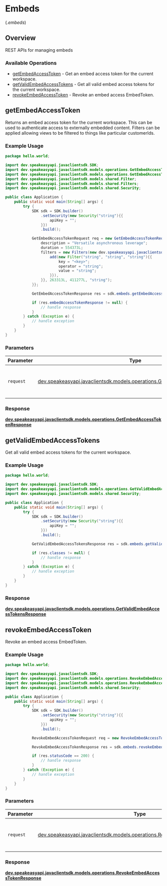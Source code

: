 # Embeds
(*.embeds*)

## Overview

REST APIs for managing embeds

### Available Operations

* [getEmbedAccessToken](#getembedaccesstoken) - Get an embed access token for the current workspace.
* [getValidEmbedAccessTokens](#getvalidembedaccesstokens) - Get all valid embed access tokens for the current workspace.
* [revokeEmbedAccessToken](#revokeembedaccesstoken) - Revoke an embed access EmbedToken.

## getEmbedAccessToken

Returns an embed access token for the current workspace. This can be used to authenticate access to externally embedded content.
Filters can be applied allowing views to be filtered to things like particular customerIds.

### Example Usage

```java
package hello.world;

import dev.speakeasyapi.javaclientsdk.SDK;
import dev.speakeasyapi.javaclientsdk.models.operations.GetEmbedAccessTokenRequest;
import dev.speakeasyapi.javaclientsdk.models.operations.GetEmbedAccessTokenResponse;
import dev.speakeasyapi.javaclientsdk.models.shared.Filter;
import dev.speakeasyapi.javaclientsdk.models.shared.Filters;
import dev.speakeasyapi.javaclientsdk.models.shared.Security;

public class Application {
    public static void main(String[] args) {
        try {
            SDK sdk = SDK.builder()
                .setSecurity(new Security("string"){{
                    apiKey = "";
                }})
                .build();

            GetEmbedAccessTokenRequest req = new GetEmbedAccessTokenRequest(){{
                description = "Versatile asynchronous leverage";
                duration = 554373L;
                filters = new Filters(new dev.speakeasyapi.javaclientsdk.models.shared.Filter[]{{
                    add(new Filter("string", "string", "string"){{
                        key = "<key>";
                        operator = "string";
                        value = "string";
                    }}),
                }}, 263313L, 411277L, "string");
            }};            

            GetEmbedAccessTokenResponse res = sdk.embeds.getEmbedAccessToken(req);

            if (res.embedAccessTokenResponse != null) {
                // handle response
            }
        } catch (Exception e) {
            // handle exception
        }
    }
}
```

### Parameters

| Parameter                                                                                                                            | Type                                                                                                                                 | Required                                                                                                                             | Description                                                                                                                          |
| ------------------------------------------------------------------------------------------------------------------------------------ | ------------------------------------------------------------------------------------------------------------------------------------ | ------------------------------------------------------------------------------------------------------------------------------------ | ------------------------------------------------------------------------------------------------------------------------------------ |
| `request`                                                                                                                            | [dev.speakeasyapi.javaclientsdk.models.operations.GetEmbedAccessTokenRequest](../../models/operations/GetEmbedAccessTokenRequest.md) | :heavy_check_mark:                                                                                                                   | The request object to use for the request.                                                                                           |


### Response

**[dev.speakeasyapi.javaclientsdk.models.operations.GetEmbedAccessTokenResponse](../../models/operations/GetEmbedAccessTokenResponse.md)**


## getValidEmbedAccessTokens

Get all valid embed access tokens for the current workspace.

### Example Usage

```java
package hello.world;

import dev.speakeasyapi.javaclientsdk.SDK;
import dev.speakeasyapi.javaclientsdk.models.operations.GetValidEmbedAccessTokensResponse;
import dev.speakeasyapi.javaclientsdk.models.shared.Security;

public class Application {
    public static void main(String[] args) {
        try {
            SDK sdk = SDK.builder()
                .setSecurity(new Security("string"){{
                    apiKey = "";
                }})
                .build();

            GetValidEmbedAccessTokensResponse res = sdk.embeds.getValidEmbedAccessTokens();

            if (res.classes != null) {
                // handle response
            }
        } catch (Exception e) {
            // handle exception
        }
    }
}
```


### Response

**[dev.speakeasyapi.javaclientsdk.models.operations.GetValidEmbedAccessTokensResponse](../../models/operations/GetValidEmbedAccessTokensResponse.md)**


## revokeEmbedAccessToken

Revoke an embed access EmbedToken.

### Example Usage

```java
package hello.world;

import dev.speakeasyapi.javaclientsdk.SDK;
import dev.speakeasyapi.javaclientsdk.models.operations.RevokeEmbedAccessTokenRequest;
import dev.speakeasyapi.javaclientsdk.models.operations.RevokeEmbedAccessTokenResponse;
import dev.speakeasyapi.javaclientsdk.models.shared.Security;

public class Application {
    public static void main(String[] args) {
        try {
            SDK sdk = SDK.builder()
                .setSecurity(new Security("string"){{
                    apiKey = "";
                }})
                .build();

            RevokeEmbedAccessTokenRequest req = new RevokeEmbedAccessTokenRequest("string");            

            RevokeEmbedAccessTokenResponse res = sdk.embeds.revokeEmbedAccessToken(req);

            if (res.statusCode == 200) {
                // handle response
            }
        } catch (Exception e) {
            // handle exception
        }
    }
}
```

### Parameters

| Parameter                                                                                                                                  | Type                                                                                                                                       | Required                                                                                                                                   | Description                                                                                                                                |
| ------------------------------------------------------------------------------------------------------------------------------------------ | ------------------------------------------------------------------------------------------------------------------------------------------ | ------------------------------------------------------------------------------------------------------------------------------------------ | ------------------------------------------------------------------------------------------------------------------------------------------ |
| `request`                                                                                                                                  | [dev.speakeasyapi.javaclientsdk.models.operations.RevokeEmbedAccessTokenRequest](../../models/operations/RevokeEmbedAccessTokenRequest.md) | :heavy_check_mark:                                                                                                                         | The request object to use for the request.                                                                                                 |


### Response

**[dev.speakeasyapi.javaclientsdk.models.operations.RevokeEmbedAccessTokenResponse](../../models/operations/RevokeEmbedAccessTokenResponse.md)**

